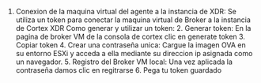 
1. Conexion de la maquina virtual del agente a la instancia de XDR: Se utiliza un token para conectar la maquina virtual de Broker a la instancia de Cortex XDR
   Como generar y utilizar un token:
   2. Generar token: En la pagina de broker VM de la consola de cortex clic en generate token
   3. Copiar token
   4. Crear una contraseña unica: Cargue la imagen OVA en su entorno ESXi y acceda a ella mediante su direccion ip asignada como un navegador.
   5. Registro del Broker VM local: Una vez aplicada la contraseña damos clic en regitrarse
   6. Pega tu token guardado
